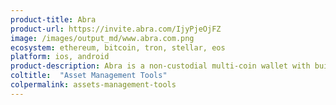 ```yaml
---
product-title: Abra
product-url: https://invite.abra.com/IjyPjeOjFZ
image: /images/output_md/www.abra.com.png
ecosystem: ethereum, bitcoin, tron, stellar, eos
platform: ios, android
product-description: Abra is a non-custodial multi-coin wallet with built-in cryptocurrency exchange.
coltitle:  "Asset Management Tools"
colpermalink: assets-management-tools
---
```


